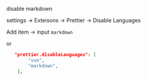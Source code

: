 

disable markdown

settings -> Exteisons -> Prettier -> Disable Languages

Add item -> input `markdown`


or

```json
   "prettier.disableLanguages": [
        "vue",
        "markdown",
    ],
```
